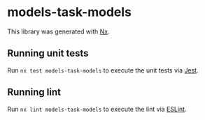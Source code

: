 # models-task-models

This library was generated with [Nx](https://nx.dev).

## Running unit tests

Run `nx test models-task-models` to execute the unit tests via [Jest](https://jestjs.io).

## Running lint

Run `nx lint models-task-models` to execute the lint via [ESLint](https://eslint.org/).
